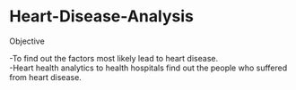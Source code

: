 # Heart-Disease-Analysis

Objective 

-To find out the factors most likely lead to heart disease.  
-Heart health analytics to health hospitals find out the people who suffered from heart disease.  
